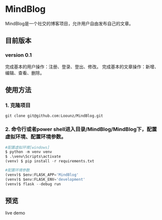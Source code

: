 # MindBlog
  MindBlog是一个社交的博客项目，允许用户自由发布自己的文章。
  
## 目前版本
### version 0.1
  完成基本的用户操作：注册、登录、登出、修改。
  完成基本的文章操作：新增、编辑、查看、删除。
  
## 使用方法
### 1. 克隆项目
```
git clone git@github.com:Loounz/MindBlog.git
```
### 2. 命令行或者power shell进入目录/MindBlog/MindBlog下，配置虚拟环境、配置环境参数。
```python
#配置虚拟环境[windows]
$ python -m venv venv
$ .\venv\Scripts\activate
(venv) $ pip install -r requirements.txt

#配置环境参数
(venv)$ $env:FLASK_APP='MindBlog'
(venv)$ $env:FLASK_ENV='development'
(venv)$ flask --debug run
```

## 预览
live demo

